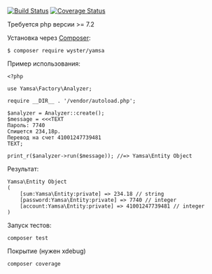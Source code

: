 [![Build Status](https://travis-ci.org/wyster/yamsa.svg?branch=master)](https://travis-ci.org/wyster/yamsa)
[![Coverage Status](https://coveralls.io/repos/github/wyster/yamsa/badge.svg)](https://coveralls.io/github/wyster/yamsa)

Требуется php версии >= 7.2

Установка через [Composer](https://getcomposer.org/):
```
$ composer require wyster/yamsa
```

Пример использования:

```
<?php

use Yamsa\Factory\Analyzer;

require __DIR__ . '/vendor/autoload.php';

$analyzer = Analyzer::create();
$message = <<<TEXT
Пароль: 7740
Спишется 234,18р.
Перевод на счет 41001247739481
TEXT;

print_r($analyzer->run($message)); //=> Yamsa\Entity Object
```

Результат:
```
Yamsa\Entity Object
(
    [sum:Yamsa\Entity:private] => 234.18 // string
    [password:Yamsa\Entity:private] => 7740 // integer
    [account:Yamsa\Entity:private] => 41001247739481 // integer
)
```

Запуск тестов:

`composer test`

Покрытие (нужен xdebug)

`composer coverage`
